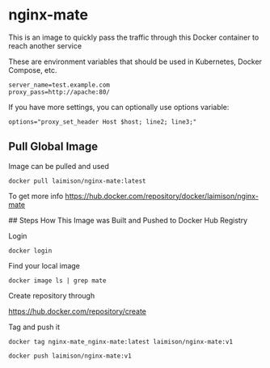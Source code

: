 # nginx-mate

This is an image to quickly pass the traffic through this Docker container to reach another service

These are environment variables that should be used in Kubernetes, Docker Compose, etc.

```
server_name=test.example.com
proxy_pass=http://apache:80/
```

If you have more settings, you can optionally use options variable:

```
options="proxy_set_header Host $host; line2; line3;"
```

## Pull Global Image

Image can be pulled and used

```
docker pull laimison/nginx-mate:latest
```

To get more info https://hub.docker.com/repository/docker/laimison/nginx-mate

## Steps How This Image was Built and Pushed to Docker Hub Registry

Login

```
docker login
```

Find your local image

```
docker image ls | grep mate
```

Create repository through

https://hub.docker.com/repository/create

Tag and push it

```
docker tag nginx-mate_nginx-mate:latest laimison/nginx-mate:v1

docker push laimison/nginx-mate:v1
```
